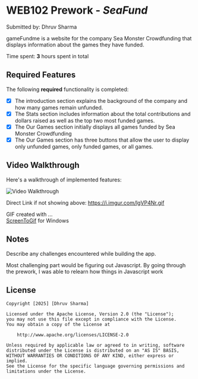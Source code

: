 # WEB102 Prework - *SeaFund*

Submitted by: Dhruv Sharma

gameFundme is a website for the company Sea Monster Crowdfunding that displays information about the games they have funded.

Time spent: **3** hours spent in total

## Required Features

The following **required** functionality is completed:

* [X] The introduction section explains the background of the company and how many games remain unfunded.
* [X] The Stats section includes information about the total contributions and dollars raised as well as the top two most funded games.
* [X] The Our Games section initially displays all games funded by Sea Monster Crowdfunding
* [X] The Our Games section has three buttons that allow the user to display only unfunded games, only funded games, or all games.

## Video Walkthrough

Here's a walkthrough of implemented features:

<img src='https://i.imgur.com/lgVP4Nr.gif' title='Video Walkthrough' width='' alt='Video Walkthrough' />


Direct Link if not showing above:
https://i.imgur.com/lgVP4Nr.gif

<!-- Replace this with whatever GIF tool you used! -->
GIF created with ...  
[ScreenToGif](https://www.screentogif.com/) for Windows

## Notes

Describe any challenges encountered while building the app.

Most challenging part would be figuring out Javascript. By going through the prework, I was able to relearn how things in Javascript work

## License

    Copyright [2025] [Dhruv Sharma]

    Licensed under the Apache License, Version 2.0 (the "License");
    you may not use this file except in compliance with the License.
    You may obtain a copy of the License at

        http://www.apache.org/licenses/LICENSE-2.0

    Unless required by applicable law or agreed to in writing, software
    distributed under the License is distributed on an "AS IS" BASIS,
    WITHOUT WARRANTIES OR CONDITIONS OF ANY KIND, either express or implied.
    See the License for the specific language governing permissions and
    limitations under the License.
